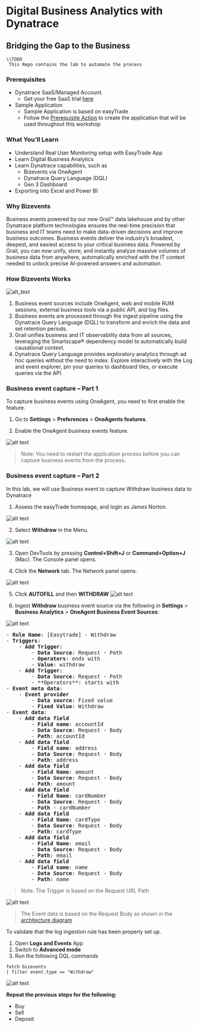 # Digital Business Analytics with Dynatrace

## Bridging the Gap to the Business
```
\\TODO
 This Repo contains the lab to automate the process
```

### Prerequisites

* Dynatrace SaaS/Managed Account.
  * Get your free SaaS trial [here](https://www.dynatrace.com/signup/)
* Sample Application
  * Sample Application is based on easyTrade
  * Follow the [Prerequisite Action](https://github.com/Dynatrace/easytrade) to create the application that will be used throughout this workshop
    

### What You’ll Learn
-	Understand Real User Monitoring setup with EasyTrade App
-	Learn Digital Business Analytics
-	Learn Dynatrace capabilities, such as
    -	Bizevents via OneAgent
    -	Dynatrace Query Language (DQL)
    -	Gen 3 Dashboard
-	Exporting into Excel and Power BI


### Why Bizevents

Business events powered by our new Grail™ data lakehouse and by other Dynatrace platform technologies ensures the real-time precision that business and IT teams need to make data-driven decisions and improve business outcomes. Business events deliver the industry’s broadest, deepest, and easiest access to your critical business data. Powered by Grail, you can now unify, store, and instantly analyze massive volumes of business data from anywhere, automatically enriched with the IT context needed to unlock precise AI-powered answers and automation.


### How Bizevents Works

![alt_text](https://github.com/oskilok/Dynatrace/blob/main/Images/Bizevents.png)

1. Business event sources include OneAgent, web and mobile RUM sessions, external business tools via a public API, and log files.
2. Business events are processed through the ingest pipeline using the Dynatrace Query Language (DQL) to transform and enrich the data and set retention periods.
3. Grail unifies business and IT observability data from all sources, leveraging the Smartscape® dependency model to automatically build causational context.
4. Dynatrace Query Language provides exploratory analytics through ad hoc queries without the need to index. Explore interactively with the Log and event explorer, pin your queries to dashboard tiles, or execute queries via the API.


### Business event capture – Part 1

To capture business events using OneAgent, you need to first enable the feature.
1.	Go to **Settings** > **Preferences** > **OneAgents features**.

2.	Enable the OneAgent business events feature.

![alt text](https://github.com/oskilok/Dynatrace/blob/main/Images/OneAgent%20features.jpg)

> Note: You need to restart the application process before you can capture business events from the process.

 
### Business event capture – Part 2

In this lab, we will use Business event to capture Withdraw business data to Dynatrace
1.	Assess the easyTrade homepage, and login as James Norton.

![alt text](https://github.com/oskilok/Dynatrace/blob/main/Images/login.jpg)

2.	Select **Withdraw** in the Menu.

![alt text](https://github.com/oskilok/Dynatrace/blob/main/Images/Withdraw.jpg)
 
3.	Open DevTools by pressing **Control+Shift+J** or **Command+Option+J** (Mac). The Console panel opens.

4.	Click the **Network** tab. The Network panel opens.

![alt text](https://github.com/oskilok/Dynatrace/blob/main/Images/Network%20Panel.jpg)

5.	Click **AUTOFILL** and then **WITHDRAW**
![alt text](https://github.com/oskilok/Dynatrace/blob/main/Images/Autofill.jpg)

6.	Ingest **Withdraw** business event source via the following in **Settings** > **Business Analytics** > **OneAgent Business Event Sources**:

![alt text](https://github.com/oskilok/Dynatrace/blob/main/Images/Ingestion%20Rule.jpg)

<pre>
- <b>Rule Name</b>: [Easytrade] - Withdraw
- <b>Triggers</b>:
    - <b>Add Trigger</b>:
        - <b>Data Source</b>: Request - Path
        - <b>Operators</b>: ends with
        - <b>Value</b>: withdraw
    - <b>Add Trigger</b>:
        - <b>Data Source</b>: Request - Path
        - **Operators**: starts with
- <b>Event meta data</b>:
    - <b>Event provider</b>
        - <b>Data source</b>: Fixed value
        - <b>Fixed Value</b>: Withdraw
- <b>Event data</b>:
    - <b>Add data field</b>
        - <b>Field name</b>: accountId
        - <b>Data Source</b>: Request - Body
        - <b>Path</b>: accountId
    - <b>Add data field</b>
        - <b>Field name</b>: address
        - <b>Data Source</b>: Request - Body
        - <b>Path</b>: address
    - <b>Add data field</b>
        - <b>Field Name</b>: amount
        - <b>Data Source</b>: Request - Body
        - <b>Path</b>: amount
    - <b>Add data field</b>
        - <b>Field Name</b>: cardNumber
        - <b>Data Source</b>: Request - Body
        - <b>Path</b> - cardNumber
    - <b>Add data field</b>
        - <b>Field Name</b>: cardType
        - <b>Data Source</b>: Request - Body
        - <b>Path</b>: cardType
    - <b>Add data field</b>
        - <b>Field Name</b>: email
        - <b>Data Source</b>: Request - Body
        - <b>Path</b>: email
    - <b>Add data field</b>
        - <b>Field name</b>: name
        - <b>Data Source</b>: Request - Body
        - <b>Path</b>: name
</pre>

> Note:
>  The Trigger is based on the Request URL Path

![alt text](https://github.com/oskilok/Dynatrace/blob/main/Images/Add%20Trigger.jpg)

> The Event data is based on the Request Body as shown in the [architecture diagram](https://github.com/Dynatrace/easytrade/blob/main/docs/broker-service.md#post-v1balanceaccountidwithdraw-withdraw-money-to-the-account)

To validate that the log ingestion rule has been properly set up. 
1. Open **Logs and Events** App
2. Switch to **Advanced mode**
3. Run the following DQL commands

```
fetch bizevents
| filter event.type == "Withdraw"
```
![alt text](https://github.com/oskilok/Dynatrace/blob/main/Images/Logs%20and%20events.jpg)




**Repeat the previous steps for the following:**
- Buy
- Sell
- Deposit




